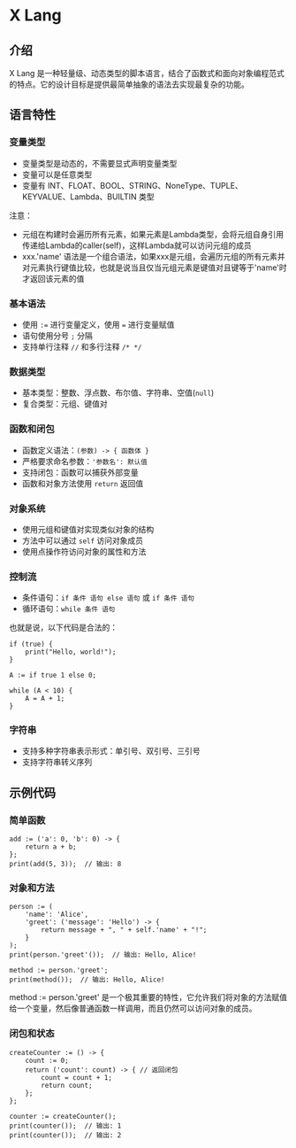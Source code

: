 # X Lang

## 介绍

X Lang 是一种轻量级、动态类型的脚本语言，结合了函数式和面向对象编程范式的特点。它的设计目标是提供最简单抽象的语法去实现最复杂的功能。

## 语言特性

### 变量类型

- 变量类型是动态的，不需要显式声明变量类型
- 变量可以是任意类型
- 变量有 INT、FLOAT、BOOL、STRING、NoneType、TUPLE、KEYVALUE、Lambda、BUILTIN 类型

注意：

- 元组在构建时会遍历所有元素，如果元素是Lambda类型，会将元组自身引用传递给Lambda的caller(self)，这样Lambda就可以访问元组的成员
- xxx.'name' 语法是一个组合语法，如果xxx是元组，会遍历元组的所有元素并对元素执行键值比较，也就是说当且仅当元组元素是键值对且键等于'name'时才返回该元素的值

### 基本语法

- 使用 `:=` 进行变量定义，使用 `=` 进行变量赋值
- 语句使用分号 `;` 分隔
- 支持单行注释 `//` 和多行注释 `/* */`

### 数据类型

- 基本类型：整数、浮点数、布尔值、字符串、空值(`null`)
- 复合类型：元组、键值对

### 函数和闭包

- 函数定义语法：`(参数) -> { 函数体 }`
- 严格要求命名参数：`'参数名': 默认值`
- 支持闭包：函数可以捕获外部变量
- 函数和对象方法使用 `return` 返回值

### 对象系统

- 使用元组和键值对实现类似对象的结构
- 方法中可以通过 `self` 访问对象成员
- 使用点操作符访问对象的属性和方法

### 控制流

- 条件语句：`if 条件 语句 else 语句` 或 `if 条件 语句`
- 循环语句：`while 条件 语句`

也就是说，以下代码是合法的：

```
if (true) {
    print("Hello, world!");
}

A := if true 1 else 0;

while (A < 10) {
    A = A + 1;
}

```

### 字符串

- 支持多种字符串表示形式：单引号、双引号、三引号
- 支持字符串转义序列

## 示例代码

### 简单函数

```
add := ('a': 0, 'b': 0) -> {
    return a + b;
};
print(add(5, 3));  // 输出: 8
```

### 对象和方法

```
person := (
    'name': 'Alice',
    'greet': ('message': 'Hello') -> {
        return message + ", " + self.'name' + "!";
    }
);
print(person.'greet'());  // 输出: Hello, Alice!

method := person.'greet';
print(method());  // 输出: Hello, Alice!
```

method := person.'greet' 是一个极其重要的特性，它允许我们将对象的方法赋值给一个变量，然后像普通函数一样调用，而且仍然可以访问对象的成员。

### 闭包和状态

```
createCounter := () -> {
    count := 0;
    return ('count': count) -> { // 返回闭包
        count = count + 1;
        return count;
    };
};

counter := createCounter();
print(counter());  // 输出: 1
print(counter());  // 输出: 2
```
